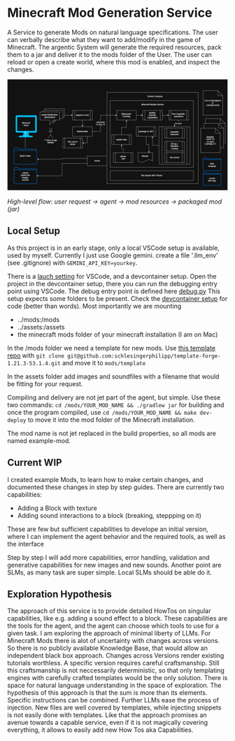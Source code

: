 # Minecraft Mod Generation Service
A Service to generate Mods on natural language specifications. 
The user can verbally describe what they want to add/modify in the game of Minecraft. 
The argentic System will generate the required resources, pack them to a jar and deliver it to the mods folder of the User. The user can reload or open a create world, where this mod is enabled, and inspect the changes. 

![Architecture diagram](mc-modder-flow.drawio.png)

_High-level flow: user request → agent → mod resources → packaged mod (jar)_

## Local Setup
As this project is in an early stage, only a local VSCode setup is available, used by myself. 
Currently I just use Google gemini. create a file '.llm_env' (see .gitignore) with `GEMINI_API_KEY=yourkey`.

There is a [lauch setting](.vscode/launch.json) for VSCode, and a devcontainer setup. Open the project in the devcontainer setup, there you can run the debugging entry point using VSCode. 
 The debug entry point is defined here [debug.py](modder_mc_service/debug.py)
This setup expects some folders to be present. Check the [devcontainer setup](.devcontainer/docker-compose.workspace.yml) for code (better than words). Most importantly we are mounting
- ../mods:/mods
- ../assets:/assets
- the minecraft mods folder of your minecraft installation (I am on Mac)

In the /mods folder we need a template for new mods. Use [this template repo](https://github.com/schlesingerphilipp/template-forge-1.21.3-53.1.4) with `git clone git@github.com:schlesingerphilipp/template-forge-1.21.3-53.1.4.git` and move it to `mods/template`

In the assets folder add images and soundfiles with a filename that would be fitting for your request. 

Compiling and delivery are not jet part of the agent, but simple. Use these two commands:
`cd /mods/YOUR_MOD_NAME && ./gradlew jar` for building
and once the program compiled, use `cd /mods/YOUR_MOD_NAME && make dev-deploy` to move it into the mod folder of the Minecraft installation.

The mod name is not jet replaced in the build properties, so all mods are named example-mod. 


## Current WIP
I created example Mods, to learn how to make certain changes, and documented these changes in step by step guides. There are currently two capabilities: 
- Adding a Block with texture
- Adding sound interactions to a block (breaking, steppping on it)

These are few but sufficient capabilities to develope an initial version, where I can implement the agent behavior and the required tools, as well as the interface

Step by step I will add more capabilities, error handling, validation and generative capabilities for new images and new sounds. Another point are SLMs, as many task are super simple. Local SLMs should be able do it. 


## Exploration Hypothesis
The approach of this service is to provide detailed HowTos on singular capabilities, like e.g. adding a sound effect to a block. These capabilities are the tools for the agent, and the agent can choose which tools to use for a given task.
I am exploring the approach of minimal liberty of LLMs. For Minecraft Mods there is alot of uncertainty with changes across versions. So there is no publicly available Knowledge Base, that would allow an independent black box approach. Changes across Versions render existing tutorials worthless. A specific version requires careful craftsmanship. Still this craftsmanship is not neccessarily deterministic, so that only templating engines with carefully crafted templates would be the only solution. There is space for natural language understanding in the space of exploration. The hypothesis of this approach is that the sum is more than its elements. Specific instructions can be combined. 
Further LLMs ease the process of injection. New files are well covered by templates, while injecting snippets is not easily done with templates. Like that the approach promises an avenue towards a capable service, even if it is not magically covering everything, it allows to easily add new How Tos aka Capabilities. 

